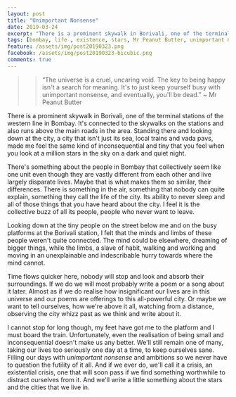 ```yaml
---
layout: post
title: "Unimportant Nonsense"
date: 2019-03-24
excerpt: "There is a prominent skywalk in Borivali, one of the terminal stations of the western line in Bombay. It's connected to the skywalks on the stations and also runs above the main roads in the area. Standing there and looking down at the city, a city that isn't just its sea, local trains and vada pavs, made me feel the same kind of inconsequential and tiny that you feel when you look at a million stars in the sky on a dark and quiet night."
tags: [bombay, life , existence, stars, Mr Peanut Butter, unimportant nonsense, happiness]
feature: /assets/img/post20190323.png
facebook: /assets/img/post20190323-bicubic.png
comments: true
---
```

>>“The universe is a cruel, uncaring void. The key to being happy isn't a search for meaning. It's to just keep yourself busy with unimportant nonsense, and eventually, you'll be dead.” ~ Mr Peanut Butter

There is a prominent skywalk in Borivali, one of the terminal stations of the western line in Bombay. It's connected to the skywalks on the stations and also runs above the main roads in the area. Standing there and looking down at the city, a city that isn't just its sea, local trains and vada pavs, made me feel the same kind of inconsequential and tiny that you feel when you look at a million stars in the sky on a dark and quiet night.   

There's something about the people in Bombay that collectively seem like one unit even though they are vastly different from each other and live largely disparate lives. Maybe that is what makes them so similar, their differences. There is something in the air, something that nobody can quite explain, something they call the life of the city. Its ability to never sleep and all of those things that you have heard about the city. I feel it is the collective buzz of all its people, people who never want to leave. 

Looking down at the tiny people on the street below me and on the busy platforms at the Borivali station, I felt that the minds and limbs of these people weren't quite connected. The mind could be elsewhere, dreaming of bigger things, while the limbs, a slave of habit, walking and working and moving in an unexplainable and indescribable hurry towards where the mind cannot. 

Time flows quicker here, nobody will stop and look and absorb their surroundings. If we do we will most probably write a poem or a song about it later. Almost as if we do realise how insignificant our lives are in this universe and our poems are offerings to this all-powerful city. Or maybe we want to tell ourselves, how we're above it all, watching from a distance, observing the city whizz past as we think and write about it.

I cannot stop for long though, my feet have got me to the platform and I must board the train. Unfortunately, even the realisation of being small and inconsequential doesn't make us any better. We'll still remain one of many, taking our lives too seriously one day at a time, to keep ourselves sane. Filling our days with *unimportant nonsense* and ambitions so we never have to question the futility of it all. And if we ever do, we'll call it a crisis, an existential crisis, one that will soon pass if we find something worthwhile to distract ourselves from it. And we'll write a little something about the stars and the cities that we live in.













